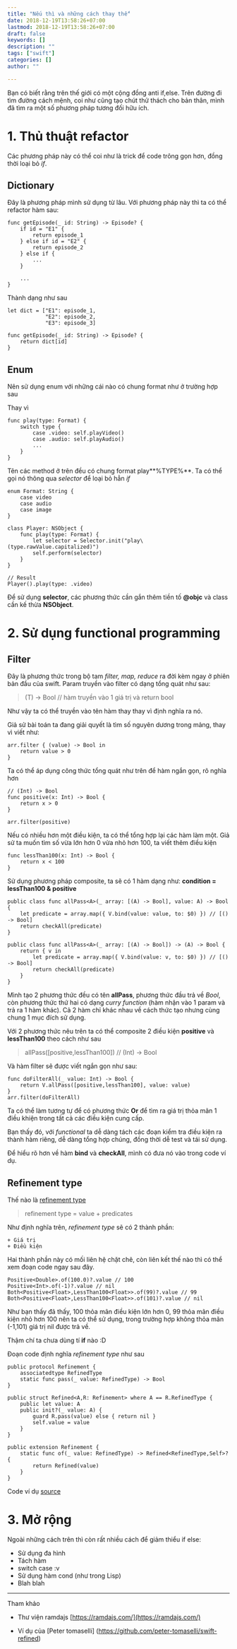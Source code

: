 ```yaml
---
title: "Nếu thì và những cách thay thế"
date: 2018-12-19T13:58:26+07:00
lastmod: 2018-12-19T13:58:26+07:00
draft: false
keywords: []
description: ""
tags: ["swift"]
categories: []
author: ""

---
```


Bạn có biết rằng trên thế giới có một cộng đồng anti if,else. Trên đường đi tìm đường cách mệnh, coi như cũng tạo chút thử thách cho bản thân, mình đã tìm ra một số phương pháp tương đối hữu ích.

# 1. Thủ thuật refactor

Các phương pháp này có thể coi như là trick để code trông gọn hơn, đồng thời loại bỏ *if*.

## Dictionary

Đây là phương pháp mình sử dụng từ lâu. Với phương pháp này thì ta có thể refactor hàm sau:

```
func getEpisode(_ id: String) -> Episode? {
    if id = "E1" {
    	return episode_1
    } else if id = "E2" {
    	return episode_2
    } else if {
    	...
    }

    ...
}
```

Thành dạng như sau

```
let dict = ["E1": episode_1,
            "E2": episode_2,
            "E3": episode_3]

func getEpisode(_ id: String) -> Episode? {
    return dict[id]
}
```

## Enum

Nên sử dụng enum với những cái nào có chung format như ở trường hợp sau

Thay vì

```
func play(type: Format) {
    switch type {
    	case .video: self.playVideo()
    	case .audio: self.playAudio()
    	...
    }
}
```

Tên các method ở trên đều có chung format play**%TYPE%**. Ta có thể gọi nó thông qua *selector* để loại bỏ hẳn *if*

```
enum Format: String {
    case video
    case audio
    case image
}

class Player: NSObject {
    func play(type: Format) {
        let selector = Selector.init("play\(type.rawValue.capitalized)")
        self.perform(selector)
    }
}

// Result
Player().play(type: .video)
```

Để sử dụng **selector**, các phương thức cần gắn thêm tiền tố **@objc** và class cần kế thừa **NSObject**.

# 2. Sử dụng functional programming

## Filter

Đây là phương thức trong bộ tam *filter, map, reduce* ra đời kèm ngay ở phiên bản đầu của swift. Param truyền vào filter có dạng tổng quát như sau:

> (T) -> Bool // hàm truyền vào 1 giá trị và return bool

Như vậy ta có thể truyền vào tên hàm thay thay vì định nghĩa ra nó.

Giả sử bài toán ta đang giải quyết là tìm số nguyên dương trong mảng, thay vì viết như:

```
arr.filter { (value) -> Bool in
    return value > 0
}
```

Ta có thể áp dụng công thức tổng quát như trên để hàm ngắn gọn, rõ nghĩa hơn

```
// (Int) -> Bool
func positive(x: Int) -> Bool {
	return x > 0
}

arr.filter(positive)

```

Nếu có nhiều hơn một điều kiện, ta có thể tổng hợp lại các hàm làm một. Giả sử ta muốn tìm số vừa lớn hơn 0 vừa nhỏ hơn 100, ta viết thêm điều kiện

```
func lessThan100(x: Int) -> Bool {
    return x < 100
}
```

Sử dụng phương pháp composite, ta sẽ có 1 hàm dạng như: **condition = lessThan100 & positive**

```
public class func allPass<A>(_ array: [(A) -> Bool], value: A) -> Bool {
    let predicate = array.map({ V.bind(value: value, to: $0) }) // [() -> Bool]
    return checkAll(predicate)
}

public class func allPass<A>(_ array: [(A) -> Bool]) -> (A) -> Bool {
    return { v in
        let predicate = array.map({ V.bind(value: v, to: $0) }) // [() -> Bool]
        return checkAll(predicate)
    }
}
```

Mình tạo 2 phương thức đều có tên **allPass**, phương thức đầu trả về *Bool*, còn phương thức thứ hai có dạng *curry function* (hàm nhận vào 1 param và trả ra 1 hàm khác). Cả 2 hàm chỉ khác nhau về cách thức tạo nhưng cùng chung 1 mục đích sử dụng.

Với 2 phương thức nêu trên ta có thể composite 2 điều kiện **positive** và **lessThan100** theo cách như sau

> allPass([positive,lessThan100]) // (Int) -> Bool

Và hàm filter sẽ được viết ngắn gọn như sau:

```
func doFilterAll(_ value: Int) -> Bool {
    return V.allPass([positive,lessThan100], value: value)
}
arr.filter(doFilterAll)
```

Ta có thể làm tương tự để có phương thức **Or** để tìm ra giá trị thỏa mãn 1 điều khiện trong tất cả các điều kiện cung cấp.

Bạn thấy đó, với *functional* ta dễ dàng tách các đoạn kiểm tra điều kiện ra thành hàm riêng, dễ dàng tổng hợp chúng, đồng thời dễ test và tái sử dụng.

Để hiểu rõ hơn về hàm **bind** và **checkAll**, mình có đưa nó vào trong code ví dụ.

## Refinement type

Thế nào là [refinement type](https://en.wikipedia.org/wiki/Refinement_type)

> refinement type = value + predicates

Như định nghĩa trên, *refinement type* sẽ có 2 thành phần:

	+ Giá trị
	+ Điều kiện

Hai thành phần này có mối liên hệ chặt chẽ, còn liên kết thế nào thì có thể xem đoạn code ngay sau đây.

```
Positive<Double>.of(100.0)?.value // 100
Positive<Int>.of(-1)?.value // nil
Both<Positive<Float>,LessThan100<Float>>.of(99)?.value // 99
Both<Positive<Float>,LessThan100<Float>>.of(101)?.value // nil
``` 

Như bạn thấy đã thấy, 100 thỏa mãn điều kiện lớn hơn 0, 99 thỏa mãn điều kiện nhỏ hơn 100 nên ta có thể sử dụng, trong trường hợp không thỏa mãn (-1,101) giá trị nil được trả về.

Thậm chí ta chưa dùng tí **if** nào :D

Đoạn code định nghĩa *refinement type* như sau

```
public protocol Refinement {
    associatedtype RefinedType
    static func pass(_ value: RefinedType) -> Bool
}

public struct Refined<A,R: Refinement> where A == R.RefinedType {
    public let value: A
    public init?(_ value: A) {
        guard R.pass(value) else { return nil }
        self.value = value
    }
}

public extension Refinement {
    static func of(_ value: RefinedType) -> Refined<RefinedType,Self>? {
        return Refined(value)
    }
}
```

Code ví dụ [source](https://github.com/gg4acrossover/NoIf)

# 3. Mở rộng

Ngoài những cách trên thì còn rất nhiều cách để giảm thiểu if else:

+ Sử dụng đa hình
+ Tách hàm
+ switch case :v
+ Sử dụng hàm cond (như trong Lisp)
+ Blah blah


---

Tham khảo 

+ Thư viện ramdajs [https://ramdajs.com/](https://ramdajs.com/)

+ Ví dụ của [Peter tomaselli] (https://github.com/peter-tomaselli/swift-refined)










